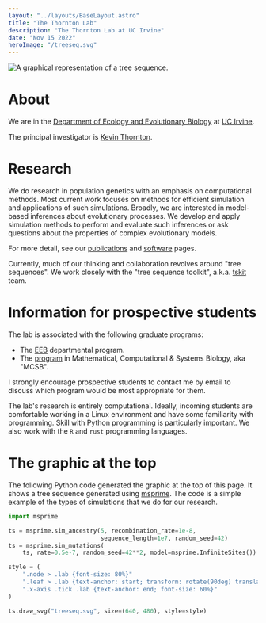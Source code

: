 ```yaml
---
layout: "../layouts/BaseLayout.astro"
title: "The Thornton Lab"
description: "The Thornton Lab at UC Irvine"
date: "Nov 15 2022"
heroImage: "/treeseq.svg"
---
```


![A graphical representation of a tree sequence.](/treeseq.svg)

# About

We are in the [Department of Ecology and Evolutionary Biology](https://ecoevo.bio.uci.edu/) at [UC Irvine](https://www.uci.edu).

The principal investigator is [Kevin Thornton](https://scholar.google.com/citations?user=NFGMzB0AAAAJ&hl=en&oi=ao).

# Research

We do research in population genetics with an emphasis on computational methods.
Most current work focuses on methods for efficient simulation and applications of such simulations.
Broadly, we are interested in model-based inferences about evolutionary processes.
We develop and apply simulation methods to perform and evaluate such inferences or ask questions about the properties of complex evolutionary models.

For more detail, see our [publications](publications) and [software](software) pages.

Currently, much of our thinking and collaboration revolves around "tree sequences".
We work closely with the "tree sequence toolkit", a.k.a. [tskit](https://tskit.dev) team.

# Information for prospective students

The lab is associated with the following graduate programs:

* The [EEB](https://ecoevo.bio.uci.edu/) departmental program.
* The [program](https://ccbs.uci.edu/education/mcsb/) in Mathematical, Computational & Systems Biology, aka "MCSB".

I strongly encourage prospective students to contact me by email to discuss which program would be most appropriate for them. 

The lab's research is entirely computational.
Ideally, incoming students are comfortable working in a Linux environment and have some familiarity with programming.
Skill with Python programming is particularly important.
We also work with the `R` and `rust` programming languages.

# The graphic at the top

The following Python code generated the graphic at the top of this page.
It shows a tree sequence generated using [msprime](https://tskit.dev/software/msprime.html).
The code is a simple example of the types of simulations that we do for our research.

```python
import msprime

ts = msprime.sim_ancestry(5, recombination_rate=1e-8,
                          sequence_length=1e7, random_seed=42)
ts = msprime.sim_mutations(
    ts, rate=0.5e-7, random_seed=42**2, model=msprime.InfiniteSites())

style = (
    ".node > .lab {font-size: 80%}"
    ".leaf > .lab {text-anchor: start; transform: rotate(90deg) translate(6px)}"
    ".x-axis .tick .lab {text-anchor: end; font-size: 60%}"
)

ts.draw_svg("treeseq.svg", size=(640, 480), style=style)
```

